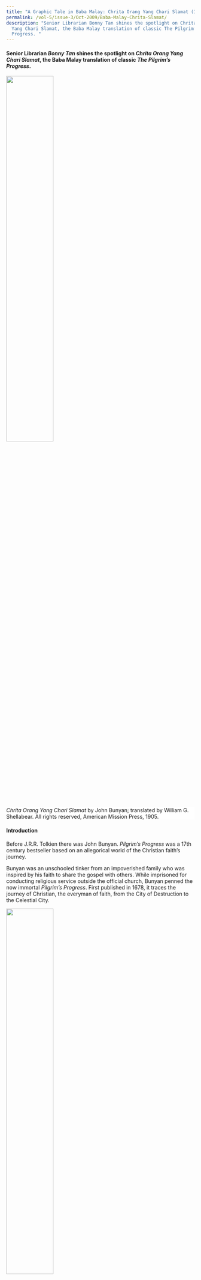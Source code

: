 ```yaml
---
title: "A Graphic Tale in Baba Malay: Chrita Orang Yang Chari Slamat (1905)"
permalink: /vol-5/issue-3/Oct-2009/Baba-Malay-Chrita-Slamat/
description: "Senior Librarian Bonny Tan shines the spotlight on Chrita Orang
  Yang Chari Slamat, the Baba Malay translation of classic The Pilgrim’s
  Progress. "
---
```

#### Senior Librarian _Bonny Tan_ shines the spotlight on _Chrita Orang Yang Chari Slamat_, the Baba Malay translation of classic _The Pilgrim’s Progress_.

<img style="width:50%;" src="/images/Vol%205%20Issue%203/BabaMalay/Chrita%20Orang%20book%20cover.jpg">
 <div style="background-color: white;"><i>Chrita Orang Yang Chari Slamat</i> by John Bunyan; translated by William G. Shellabear. All rights reserved, American Mission Press, 1905.</div>
 
#### **Introduction**

Before J.R.R. Tolkien there was John Bunyan. *Pilgrim’s Progress* was a 17th century bestseller based on an allegorical world of the Christian faith’s journey.

Bunyan was an unschooled tinker from an impoverished family who was inspired by his faith to share the gospel with others. While imprisoned for conducting religious service outside the official church, Bunyan penned the now immortal *Pilgrim’s Progress*. First published in 1678, it traces the journey of Christian, the everyman of faith, from the City of Destruction to the Celestial City.

<img style="width:50%;" src="/images/Vol%205%20Issue%203/BabaMalay/Christian%20leaves%20his%20home1.jpg">
 <div style="background-color: white;">Christian leaves his home Image reproduced from Bunyan, J. (1905).<i> Chrita orang yang chari slamat.</i> All rights reserved, American Mission Press, 1905.</div>

Caricatures representing spiritual encounters and transformation, culled from Biblical parables and various scriptural references, show that the adventure could very well have been Bunyan’s own spiritual autobiography. Bunyan conveyed the convert’s life of faith so simply yet vividly through the allegorical sojourn that it soon became a bestseller in England. It was then carried beyond the English shore by missionaries who fanned out to the outposts of the colonised world.

The book has been translated into more than 200 languages, was never out-ofprint and remains one of the most widely read today.

Almost 250 years since its first publication, another passionate Christian in Malaya translated this classic into Baba Malay. He was none other than soldier, scholar and missionary William Shellabear.

#### **Malay Translations**

<div style="background-colour: #fdf5e6; padding: 20px; margin: 20px; background:#fdf5e6">“It would be difficult to name an English classic which would seem less likely to appeal to the frankly hedonistic Malays than Bunyan’s <i>Pilgrim’s Progress</i>. Yet there are three translations of this book in the Malay language”.[^1] </div>

The story of the Pilgrim was already much alive among the local community at the turn of the 20th century. For instance, in the 1880s, readings from *Pilgrim’s Progress* in Chinese were conducted at the Prinsep Street Church for Straits Chinese, accompanied by singing in English and Malay concerning the life and works of Bunyan and illustrated using magic-lantern slides.[^2] Characters such as Worldly Wiseman and Hopeful were thus part of the Christian vocabulary among the Straits Chinese prior to the publication of the story in Baba Malay.

In the Malay Archipelago, the tale had had several translations and versions. One of the earliest translations was done in Jawi some time in the 1880s; it was then followed by a Dutch romanised Malay version. In the Malay Peninsula, Benjamin Keasberry, a missionary serving under the London Missionary Society and father of Malaya’s early printing press, brought out one of the first Malay versions.

Shellabear’s translation however was unique in the Malay Peninsula as it was in Baba Malay and published especially for the Straits Chinese community. Shellabear makes reference to one of these earlier publications and his reasons for publishing a version for the Straits Chinese in the introduction to his book:

*“Ada brapa puloh tahun dhulu satu tuan yang pandai skali sudah pindahkan ini chrita dalam bhasa orang Mlayu: ttapi sbab dia pakai perkata’an yang dalam-dalam, terlampon susah orang China peranakan mngerti, dan sbab itu kita bharu pindahkan ini chrita dalam bhasa Mlayu peranakan, spaya smoa orang China dan nonya-nonya yang chakap Mlayu boleh mngerti baik baik.”*

(“Several decades ago, an intelligent gentleman translated this tale to Malay. However, as he used complex terms, the Chinese Peranakans found it difficult to understand. Because of this, we have translated this tale into Peranakan Malay so all Chinese and their women folk who speak Malay will be able to better understand it.”)

Slightly more than a decade after Keasberry passed away, Shellabear came to Singapore in 1887, not as a missionary but as a military man in the British Royal Engineers, assigned to build Singapore’s defence. He fell in love with the Malay soldiers under his command and sought to take the gospel story to them. Thus his passion turned him to translating religious works into Malay and, conversely, translating Malay classical mythology into English. Leaving the military, he joined the Methodist Missions and established the Methodist Mission Press in Singapore which brought out various publications in Malay along with invaluable language tools such as English-Malay dictionaries and grammars, still highly regarded even today.

The Press and his translation work took much of his time, but Shellabear had to return to England in 1894 on account of his wife Fanny’s ill-health. She unfortunately passed away and Shellabear returned to Singapore and later married Emma Ferris in 1897, an active Methodist missionary whose work had crossed paths with his. By 1904, the Shellabears’ base for missionary work had moved to Malacca, the heartland of the Straits Chinese. It was here that Shellabear would translate *Pilgrim’s Progress*.

#### **The Use of Baba Malay**

Shellabear had already made the acquaintance of the unique hybrid community of Chinese in Singapore, many of whom traced their genealogy to the Malaccan Straits Chinese. This included prominent community member, Tan Keong Keng, who was one of the early Straits Chinese to adopt the thoroughly Western idea of having his daughters educated.[^3] Thus he persuaded the Shellabears to establish a school for girls in Malacca. Tan’s home at Heeren Street in Malacca was given to Emma Shellabear and Ada Pugh to start the institution — a task most suited to Shellabear’s wife Emma who had already been active in the Methodist girls’ school in Singapore.

Meanwhile, Tan sent his only son, Tan Cheng Poh, to Shellabear to learn how to type and practise English. With little to translate to English, Emma considered having him translate a children’s version of *Pilgrim’s Progress* into Baba Malay instead. The exercise was Shellabear’s first introduction to Baba Malay and he became fascinated with its “distinct dialect of Malay, with very definite idioms and rules of its own.”[^4] Another Baba, Chin Cheng Yong, was recruited to help in verifying the accuracy of the translation; but little is known of him.

In translating *Pilgrim’s Progress*, Shellabear kept close to the original text, including scriptural references which Bunyan had noted. He was careful to keep his translated language simple and clear: “Skali-kali kita t’ada pakai perkata’an yang dalamdalam atau yang orang susah mngerti, mlainkan dalami agama punya perkara ada juga sdikit perkata’an yang orang t’ada pakai s-hari-hari…” (“Thus we have refrained from using complex terms or those people find too difficult to understand, except for that pertaining to religious terms which may not be frequently used by most…”)

Particularly challenging were the translations of the book’s place names as many are abstract terms with peculiar Christian connotations. Shellabear had used an older Malay edition of the story, lithographed in Munshi Abdullah’s Jawi script, to help determine the translations of the various characters.[^5] Thus most of the terms were translated into more formal Malay terms or, if not, were taken directly from the English or Christian terms. For example, Christian’s name is literally translated as “Kristian”, while “Beulah Land” is transcribed as “Tanah Biulah”. The title of the book *Pilgrim’s Progress* has cleverly been simplified to *Orang Yang Chari Slamat* (“One who seeks salvation”), although this title could have been Keasberry’s original translation or that of the earlier versions in Malay. [^6] To assist his readers in grasping the meanings of these terms, the appendix lists all the given place names and personal names with both Baba Malay and English translations along with page references. This is followed by a glossary of terms with both a Peranakan explanation and an English translation. Some terms include definitions according to Malay terms. For example, “gombala” is explained in Malay as “gumol” or “wrestle”.

More interestingly, Shellabear expressed the need to include in the glossary English terms because he expected many of his readers to be proficient in English: “Lagi pun dalam ini chrita ada banyak nama orang dan nama tmpat yang kita sudah kumpolkan, dan sudah taroh Inggris-nya yang John Bunyan sudah pakai, spaya orang yang tahu bhasa Inggris boleh bandingkan dan boleh mngerti lagi baik…” (“Also, in this tale, many personal pronouns and place names we have compiled with English terms that John Bunyan himself used so those who understand English can compare and better understand…”).

However, the grammar of the text conveys some of the unique nuances inherent in Baba Malay, mainly influenced by Hokkien linguistic constructs. For example, this sentence found in the introduction is full of the idiomatic phrases peculiar to Baba Malay: “Ttapi John Bunyan ta’mau ikut itu ong ke kau punya smbahyang, dan sbab itu bila dia ajar dalam dia punya greja dia kna tangkap, dan dia kna tutop dalam jel…”.[^7] (“However, John Bunyan did not want to follow the religious practices of the official church and so, when he taught at his own religious gathering he was caught and placed in jail…”). “Punya”, a Malay term meaning “to own” is used instead as the Hokkien possessive particle “e”, a common construct found in Baba Malay, is unknown in vernacular Malay. In the same vein, “kena” is also used to convey passive past – “dia kena tangkap”. “Ong ke kau” is a Hokkien idiomatic term which Shellabear explained in the previous sentence as “Kompani punya greja” (The company’s church). “Jel” is also a transliteration from the English “jail”. Thus, as is typical of the Baba language, the text has a mix of Malay, Hokkien and English terms.

However, it is only in the introduction to the text that Shellabear remains true to Baba Malay. In the translation of the story, a more proper though low Malay is applied. Thus, although key terms such as “punya” are consistently applied, other typical terms such as “gua” for the personal pronoun “I” and “lu” for “you” are not used. Instead, Shellabear applies the Malay terms “sahya” (“saya” or “I”) and “angkau” (“engkau” or “you”).[^8] That Shellabear retained the more “proper” Malay expressions and terms in the translation may mean that he wanted a wider audience for the book and showed his higher regard for the use of standard Malay.

#### **Illustrations of the Straits Chinese**

T. W. Cherry had taken over from Shellabear in the running of the Methodist printing press in Singapore. In mid-1904, C. W. Bradley, a young illustrator, had been sent by the American Methodist Missions to assist Cherry in the work of the printing press. Unfortunately, Bradley proved inadequate in printing duties as his only experience had been as a cartoonist for a newspaper. As the Missions had to pay for his passage home, he was sent to Shellabear in Malacca to illustrate *Pilgrim’s Progress* to make it worth their money.[^9] The result was 24 fine line drawings that detail the life of the Chinese in the Straits Settlements at the turn of the 20th century.

In the introduction, Shellabear praised Bradley for his accurate depiction of the local people and scenery: “…dia sudah tulis btul sperti rupa orang dan rumah-rumah dan pokok-pokok yang kita tengok sini s-hari-hari…(see below)” (“…he has made realistic drawings of people, homes and trees that we see daily...”)

Indeed, the background scenes in the illustrations include coconut trees and banana clumps typically found in tropical Malaya. The familiar facades of the Malayan shop house and its interiors are also sketched. However, it is noteworthy that Si Kristian (Christian) is depicted as a typical Qing Chinese, complete with queue and Chinese clogs. However, when he encounters Tuan Pandai-chari-dunia (Mr Worldly-wise), the wealthy man rides a modern horse-drawn carriage driven by what appears to be young barefoot Malays wearing Turkish hats. The wealthy Chinese dons a mix of oriental and modern Western clothes topped with an English hat. Interestingly, Si Kristian acquires these Western trappings — a top hat and shoes — soon after his burden of sin falls away at the foot of the cross. It is uncertain if the Western costumes represent the Baba dress at the turn of the century since many of the drawings seem mainly of generic Chinese that had come to Malaya. Nonyas in kebayas and Babas of yore in their hybridised costumes are not really reflected in Bradley’s illustrations.

At Pasar Sia Sia (Vanity Fair), a detailed scene of the local Chinese congregating at a marketplace, shows a vignette of the 20th century Malayan Chinese community in its complex social world. Many were likely part of the influx of immigrants who had journeyed from China since the 1880s. In fact, Singapore’s Chinese population had almost doubled its numbers from 87,0000 in 1881 to 164,0000 by the 1900s.[^10]



On the extreme right of the picture is a tea house located in a typical Straits Chinese house. Beside it, a letter writer reads a letter while a crowd of patrons await his services. Scenes from the wet market show vegetables sold on the dirt floor while chicks roam at the feet of men having their hair cleaned off lice, all showing Bradley’s keen eye for detail. At the foot of a *wayang* performance are food stalls where Chinese men eat while squatting on their chairs. Among the sea of fair-skinned men are a few Malays and turbaned Indians.

The shop houses with tiled sloping roofs, wooden shutters and animal figures in plaster below the windows are those found in the Straits Settlements. Other drawings give details of the interiors of Chinese mansions and, in contrast, the humble home of Si Kristian. They do not necessarily show the Malayan features or cosmopolitan designs which now have become associated with Peranakans. In fact, much of the interiors are of Chinese taste. Nevertheless, the graphic details of Bradley’s illustrations are invaluable for the study of the social lives of the local Chinese in the early 20th century.

#### **Shellabear’s Celestial City**

The publication was released in November 1905 and, by 1913, Shellabear had published the New Testament — *Kitab Perjanjian Bahru* — in Baba Malay, along with an article on Baba Malay in the *Journal of the Malayan Branch of the Royal Asiatic Society*. Although he remained a premier scholar of Malay text and focused mainly on publishing in Malay, these Baba publications testify to Shellabear’s versatility and interest in the wider local community.

By 1917, however, translation work and ministry took its toll on Shellabear and he returned to the United States on furlough. Even though he attempted a return to the East, health and internal politics lead him to retire from missionary work by 1919. Yet he never left his love for the Malays and Malay works, mastering Arabic later in life and then teaching and writing about the Malays while at the School of Missions at Drew University.

The story does not end here. In 1955, eight years after Shellabear’s death, his son-in-law R. A. Blasdell continued the family tradition and published a higher Malay version of *Pilgrim’s Progress* as *Cherita Darihal Orang Yang Menchari Selamat* (1955) (“*The story of one seeking salvation*”).

Chrita Orang Yang Chari Slamat is part of the Rare Book Collection in the National Library Singapore. It has been digitised and can be found online at <a href="[BookSG](https://eresources.nlb.gov.sg/printheritage/detail/152ef51f-0ad6-4647-ba6c-d4d207373799.aspx)">BookSG</a> or at the Lee Kong Chian Reference Library on microfilm NL8790.

***The author wishes to acknowledge the invaluable help of Dr Robert Hunt who pointed to details of Shellabear’s life and publications and provided access to unpublished materials***.

<br>
<div style="background-color: white;">
<br/>
<img src="/images/vol-9-issue-3/In%20Cookery%20We%20Trust/Bonny_Tan.png" style="width: 100px; height: 100px;"/>
<center><b>Bonny Tan</b><br>Senior Librarian<br> Lee Kong Chian Reference Library<br> National Library</center></div>

#### **REFERENCES**

Anak Singapura, “[Notes of the Day](http://eresources.nlb.gov.sg/newspapers/Digitised/Article/straitstimes19341212-1.2.38),” _Straits Times_, 12 December 1934, 10. (From NewspaperSG)

C. M. Turnbull, _[A History of Singapore, 1819–1988](https://eservice.nlb.gov.sg/item_holding.aspx?bid=5178825)_ (Singapore: Oxford Press, 1989). (Call no. RSING 959.57 TUR)

John Bunyan, _[Chrita Orang Yang Chari Slamat](https://eresources.nlb.gov.sg/printheritage/detail/152ef51f-0ad6-4647-ba6c-d4d207373799.aspx)_ (Singapore: American Mission Press, 1905). (From BookSG; call no. Malay RRARE 823.4 BUN; microfilm NL8790)

Robert Hunt, “The Life of William Shellabear,” _Journal of the Malayan Branch of the Royal Asiatic Society_ 66, no. 2 (1993), 37–72. Retrieved from JSTOR via NLB’s [eResources](http://eresources.nlb.gov.sg/) website.

Robert Hunt, _[William Shellabear: A Biography](https://eservice.nlb.gov.sg/item_holding.aspx?bid=7855335)_  (Kuala Lumpur: University of Malaya Press, 1996). (Call no. RSING 266.0095957 HUN)

 “[Untitled](http://eresources.nlb.gov.sg/newspapers/Digitised/Article/straitstimes18870711-1.2.16),” _Straits Times_, 11 July 1887, 2. (From NewspaperSG)

W. G. Shellabear, “Baba Malay: An Introduction to the Language of the Straits-Born Chinese,” _Journal of the Straits Branch of the Royal Asiatic Society_ no. 65 (December 1913), 49–63. Retrieved from JSTOR via NLB’s [eResources](http://eresources.nlb.gov.sg/) website.

W. G. Shellabear, _The Life of the Reverend W. G. Shellabear, DD_, ed. and annotated Robert Hunt. (Unpublished)

#### **NOTES**
       
[^1]: Singapura, “[Notes of the Day](http://eresources.nlb.gov.sg/newspapers/Digitised/Article/straitstimes19341212-1.2.38).”

[^2]: “[Untitled](http://eresources.nlb.gov.sg/newspapers/Digitised/Article/straitstimes18870711-1.2.16).”  

[^3]: Song, p. 529

[^4]: Shellabear, _Reverend W. G. Shellabear,_ 37.

[^5]: Shellabear, _Reverend W. G. Shellabear,_ 37.

[^6]: I was unable to find the translation by Keasberry or the earlier Javanese translations.

[^7]: Shellabear, introduction; Bunyan, _[Chrita Orang Yang Chari Slamat](https://eresources.nlb.gov.sg/printheritage/detail/152ef51f-0ad6-4647-ba6c-d4d207373799.aspx)_.

[^8]: Shellabear was well aware of the use of these Hokkien terms and actually explained the different usage in both Baba Malay and vernacular Malay in his article Shellabear, “Baba Malay.”

[^9]: Shellabear, _Reverend W. G. Shellabear,_ 37.

[^10]: Turnbull, _[History of Singapore](https://eservice.nlb.gov.sg/item_holding.aspx?bid=5178825)_, 95.